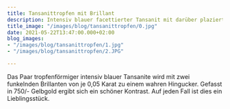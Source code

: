 ```yaml
---
title: Tansanittropfen mit Brillant
description: Intensiv blauer facettierter Tansanit mit darüber plaziertem Brillant
title_image: "/images/blog/tansanittropfen/0.jpg"
date: 2021-05-22T13:47:00.000+02:00
blog_images:
- "/images/blog/tansanittropfen/1.jpg"
- "/images/blog/tansanittropfen/2.JPG"

---
```

Das Paar tropfenförmiger intensiv blauer Tansanite wird mit zwei funkelnden Brillanten von je 0,05 Karat zu einem wahren Hingucker. Gefasst in 750/- Gelbgold ergibt sich ein schöner Kontrast. Auf jeden Fall ist dies ein Lieblingsstück.